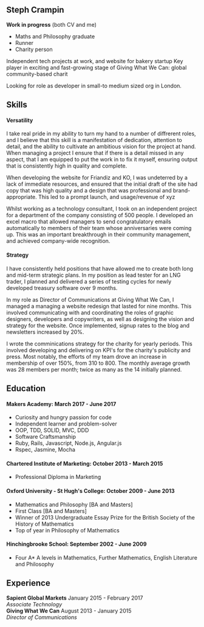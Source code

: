 ## Steph Crampin

**Work in progress** (both CV and me)

- Maths and Philosophy graduate
- Runner
- Charity person

Independent tech projects at work, and website for bakery startup
Key player in exciting and fast-growing stage of Giving What We Can: global community-based charit

Looking for role as developer in small-to medium sized org in London.

## Skills

#### Versatility

I take real pride in my ability to turn my hand to a number of diffrerent roles, and I believe that this skill is a manifestation of dedication, attention to detail, and the ability to cultivate an ambitious vision for the project at hand. When managing a project I ensure that if there is a detail missed in any aspect, that I am equipped to put the work in to fix it myself, ensuring output that is consistently high in quality and complete.

When developing the website for Friandiz and KO, I was undeterred by a lack of immediate resources, and ensured that the initial draft of the site had copy that was high quality and a design that was professional and brand-appropriate. This led to a prompt launch, and usage/revenue of xyz

Whilst working as a technology consultant, I took on an independent project for a department of the company consisting of 500 people. I developed an excel macro that allowed managers to send congratulatory emails automatically to members of their team whose anniversaries were coming up. This was an important breakthrough in their community management, and achieved company-wide recognition.

#### Strategy

I have consistently held positions that have allowed me to create both long and mid-term strategic plans. In my position as lead tester for an LNG trader, I planned and delivered a series of testing cycles for newly developed treasury software over 9 months.

In my role as Director of Communications at Giving What We Can, I managed a  managing a website redesign that lasted for nine months. This involved communicating with and coordinating the roles of graphic designers, developers and copywriters, as well as designing the vision and strategy for the website. Once implemented, signup rates to the blog and newsletters increased by 20%.

I wrote the comminications strategy for the charity for yearly periods. This involved developing and delivering on KPI's for the charity's publicity and press. Most notably, the efforts of my team drove an increase in membership of over 150%, from 310 to 800. The monthly average growth was 28 members per month; twice as many as the 14 initially planned.

## Education

#### Makers Academy: March 2017 - June 2017

- Curiosity and hungry passion for code
- Independent learner and problem-solver
- OOP, TDD, SOLID, MVC, DDD
- Software Craftsmanship
- Ruby, Rails, Javascript, Node.js, Angular.js
- Rspec, Jasmine, Mocha

#### Chartered Institute of Marketing: October 2013 - March 2015

- Professional Diploma in Marketing

#### Oxford University - St Hugh's College: October 2009 - June 2013

- Mathematics and Philosophy [BA and Masters]
- First Class [BA and Masters]
- Winner of 2013 Undergraduate Essay Prize for the British Society of the History of Mathematics
- Top of year in Philosophy of Mathematics

#### Hinchingbrooke School: September 2002 - June 2009

- Four A* A levels in Mathematics, Further Mathematics, English Literature and Philosophy

## Experience

**Sapient Global Markets** January 2015 - February 2017    
*Associate Technology*  
**Giving What We Can** August 2013 - January 2015   
*Director of Communications*  

